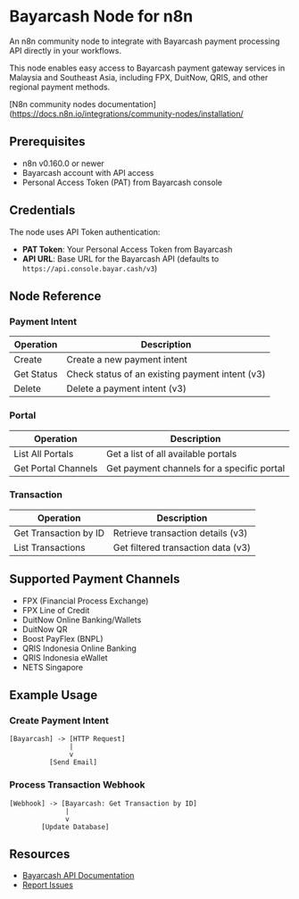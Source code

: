 # Bayarcash Node for n8n

An n8n community node to integrate with Bayarcash payment processing API directly in your workflows.

This node enables easy access to Bayarcash payment gateway services in Malaysia and Southeast Asia, including FPX, DuitNow, QRIS, and other regional payment methods.

[N8n community nodes documentation](https://docs.n8n.io/integrations/community-nodes/installation/

## Prerequisites

- n8n v0.160.0 or newer
- Bayarcash account with API access
- Personal Access Token (PAT) from Bayarcash console

## Credentials

The node uses API Token authentication:

- **PAT Token**: Your Personal Access Token from Bayarcash
- **API URL**: Base URL for the Bayarcash API (defaults to `https://api.console.bayar.cash/v3`)

## Node Reference

### Payment Intent

| Operation | Description |
|-----------|-------------|
| Create | Create a new payment intent |
| Get Status | Check status of an existing payment intent (v3) |
| Delete | Delete a payment intent (v3) |

### Portal

| Operation | Description |
|-----------|-------------|
| List All Portals | Get a list of all available portals |
| Get Portal Channels | Get payment channels for a specific portal |

### Transaction

| Operation | Description |
|-----------|-------------|
| Get Transaction by ID | Retrieve transaction details (v3) |
| List Transactions | Get filtered transaction data (v3) |

## Supported Payment Channels

- FPX (Financial Process Exchange)
- FPX Line of Credit
- DuitNow Online Banking/Wallets
- DuitNow QR
- Boost PayFlex (BNPL)
- QRIS Indonesia Online Banking
- QRIS Indonesia eWallet
- NETS Singapore

## Example Usage

### Create Payment Intent

```
[Bayarcash] -> [HTTP Request]
               |
               v
          [Send Email]
```

### Process Transaction Webhook

```
[Webhook] -> [Bayarcash: Get Transaction by ID]
              |
              v
        [Update Database]
```

## Resources

- [Bayarcash API Documentation](https://api.webimpian.support/bayarcash)
- [Report Issues](https://github.com/username/n8n-nodes-bayarcash/issues)
